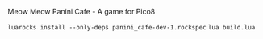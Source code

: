 Meow Meow Panini Cafe - A game for Pico8

`luarocks install --only-deps panini_cafe-dev-1.rockspec`
`lua build.lua`
